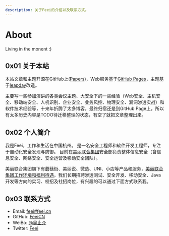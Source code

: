 ```yaml
---
description: 关于Feei的介绍以及联系方式。
---
```


# About

Living in the monent :)

## 0x01 关于本站

本站文章和主题开源在GitHub上([Papers](https://github.com/FeeiCN/Papers))，Web服务基于[GitHub Pages](https://pages.github.com)，主题基于[leapday](https://github.com/mattgraham/leapday)改造。

主要写一些参加演讲的各类会议主题、大安全下的一些经验（Web安全、主机安全、移动端安全、人机识别、企业安全、业务风控、物理安全、漏洞渗透实战）和软件技术经验等，十来年折腾了太多博客，最终归宿还是到GitHub Page上，所以有太多历史内容是TODO待迁移整理的状态，有空了就把文章整理出来。

## 0x02 个人简介

我是Feei，工作和生活在中国杭州。
是一名安全工程师和软件开发工程师，专注于自动化安全发现与防御。
目前在[美丽联合集团](http://www.meili-inc.com)安全部负责整体信息安全（含信息安全、网络安全、安全运营及移动安全团队）。

美丽联合集团旗下有蘑菇街、美丽说、微选、UNI、小店等产品和服务，[美丽联合集团工作环境和福利待遇](https://www.zhihu.com/question/25437690/answer/31243880)，我们长期招聘渗透测试、安全开发、移动安全、Java开发等方向的实习、校招及社招岗位，有兴趣的可以通过下面方式联系我。

## 0x03 联系方式

- Email: [feei#feei.cn](mailto:feei@feei.cn)
- GitHub: [FeeiCN](https://github.com/FeeiCN)
- WeiBo: [@吴止介](http://weibo.com/333029888)
- Twitter: [Feei](https://twitter.com/feei_cn)

